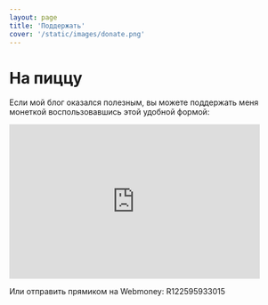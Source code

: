 ```yaml
---
layout: page
title: 'Поддержать'
cover: '/static/images/donate.png'
---
```


# На пиццу

Если мой блог оказался полезным, вы можете поддержать меня монеткой воспользовавшись этой удобной формой:

<iframe src="https://money.yandex.ru/quickpay/shop-widget?writer=seller&targets=%D0%9F%D0%BE%D0%B4%D0%B4%D0%B5%D1%80%D0%B6%D0%B0%D1%82%D1%8C&targets-hint=&default-sum=100&button-text=11&payment-type-choice=on&mobile-payment-type-choice=on&comment=on&hint=&successURL=&quickpay=shop&account=41001757647345" width="450" height="278" frameborder="0" allowtransparency="true" scrolling="no"></iframe>

Или отправить прямиком на Webmoney: R122595933015